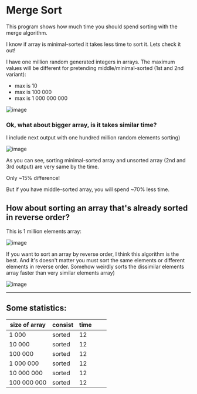 # Merge Sort
This program shows how much time you should spend sorting with the merge algorithm.

I know if array is minimal-sorted it takes less time to sort it.
Lets check it out!

I have one million random generated integers in arrays. The maximum values will be different for pretending middle/minimal-sorted (1st and 2nd variant):
- max is 10
- max is 100 000
- max is 1 000 000 000

![image](https://user-images.githubusercontent.com/29590727/133105635-96e13033-57bd-4cbc-aa33-c33f78eaf0f1.png)

### Ok, what about bigger array, is it takes similar time?
I include next output with one hundred million random elements sorting)

![image](https://user-images.githubusercontent.com/29590727/133098740-5c5d8c31-8ee6-4aa4-9bb7-3952bcda3c13.png)

As you can see, sorting minimal-sorted array and unsorted array (2nd and 3rd output) are very same by the time.

Only ~15% difference!

But if you have middle-sorted array, you will spend ~70% less time. 

## How about sorting an array that's already sorted in reverse order?

This is 1 million elements array:

![image](https://user-images.githubusercontent.com/29590727/133097240-4999f46f-a9e9-4275-8c67-0e26fb10ba3c.png)

If you want to sort an array by reverse order, I think this algorithm is the best.
And it's doesn't matter you must sort the same elements or different elements in reverse order.
Somehow weirdly sorts the dissimilar elements array faster than very similar elements array)

![image](https://user-images.githubusercontent.com/29590727/133108837-e70d1170-8a5e-4e76-9078-d95b7106d7ce.png)

---
Some statistics:
---
| size of array | consist | time | | |
| ------ | ------ | ------ | - | ------ |
| 1 000 | sorted | 12 | | |
| 10 000 | sorted | 12 | | |
| 100 000 | sorted | 12 | | |
| 1 000 000 | sorted | 12 | | |
| 10 000 000 | sorted | 12 | | |
| 100 000 000 | sorted | 12 | | |
